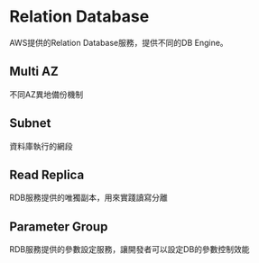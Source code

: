 # Relation Database
AWS提供的Relation Database服務，提供不同的DB Engine。

## Multi AZ
不同AZ異地備份機制

## Subnet
資料庫執行的網段

## Read Replica
RDB服務提供的唯獨副本，用來實踐讀寫分離

## Parameter Group
RDB服務提供的參數設定服務，讓開發者可以設定DB的參數控制效能